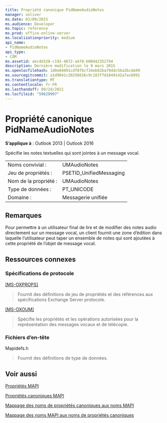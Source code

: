 ```yaml
---
title: Propriété canonique PidNameAudioNotes
manager: soliver
ms.date: 03/09/2015
ms.audience: Developer
ms.topic: reference
ms.prod: office-online-server
ms.localizationpriority: medium
api_name:
- PidNameAudioNotes
api_type:
- COM
ms.assetid: aec4d328-c192-4672-a478-b08442352794
description: Dernière modification le 9 mars 2015
ms.openlocfilehash: 1d0e04091cdf8f6cf34eb82ba79ddc56a2bcda99
ms.sourcegitcommit: a1d9041c20256616c9c183f7d1049142a7ac6991
ms.translationtype: MT
ms.contentlocale: fr-FR
ms.lasthandoff: 09/24/2021
ms.locfileid: "59629997"
---
```

# <a name="pidnameaudionotes-canonical-property"></a>Propriété canonique PidNameAudioNotes

  
  
**S’applique à** : Outlook 2013 | Outlook 2016 
  
Spécifie les notes textuelles qui sont jointes à un message vocal.
  
|||
|:-----|:-----|
|Noms convivial :  <br/> |UMAudioNotes  <br/> |
|Jeu de propriétés :  <br/> |PSETID_UnifiedMessaging  <br/> |
|Nom de la propriété :  <br/> |UMAudioNotes  <br/> |
|Type de données :  <br/> |PT_UNICODE  <br/> |
|Domaine :  <br/> |Messagerie unifiée  <br/> |
   
## <a name="remarks"></a>Remarques

Pour permettre à un utilisateur final de lire et de modifier des notes audio directement sur un message vocal, un client fournit une zone d’édition dans laquelle l’utilisateur peut taper un ensemble de notes qui sont ajoutées à cette propriété de l’objet de message vocal.
  
## <a name="related-resources"></a>Ressources connexes

### <a name="protocol-specifications"></a>Spécifications de protocole

[[MS-OXPROPS]](https://msdn.microsoft.com/library/f6ab1613-aefe-447d-a49c-18217230b148%28Office.15%29.aspx)
  
> Fournit des définitions de jeu de propriétés et des références aux spécifications Exchange Server protocole.
    
[[MS-OXOUM]](https://msdn.microsoft.com/library/2a0696c5-2caf-4f20-87fb-085db430afec%28Office.15%29.aspx)
  
> Spécifie les propriétés et les opérations autorisées pour la représentation des messages vocaux et de télécopie.
    
### <a name="header-files"></a>Fichiers d’en-tête

Mapidefs.h
  
> Fournit des définitions de type de données.
    
## <a name="see-also"></a>Voir aussi



[Propriétés MAPI](mapi-properties.md)
  
[Propriétés canoniques MAPI](mapi-canonical-properties.md)
  
[Mappage des noms de propriétés canoniques aux noms MAPI](mapping-canonical-property-names-to-mapi-names.md)
  
[Mappage des noms MAPI aux noms de propriétés canoniques](mapping-mapi-names-to-canonical-property-names.md)

